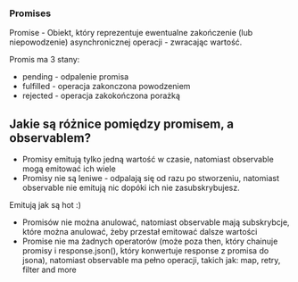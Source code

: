 ### Promises

Promise - Obiekt, który reprezentuje ewentualne zakończenie (lub niepowodzenie) asynchronicznej operacji - zwracając wartość.

Promis ma 3 stany:
- pending - odpalenie promisa
- fulfilled - operacja zakonczona powodzeniem
- rejected - operacja zakokończona porażką 


## Jakie są różnice pomiędzy promisem, a observablem?
- Promisy emitują tylko jedną wartość w czasie, natomiast observable mogą emitować ich wiele
- Promisy nie są leniwe - odpalają się od razu po stworzeniu, natomiast observable nie emitują nic dopóki ich nie zasubskrybujesz.

Emitują jak są hot :) 

- Promisów nie można anulować, natomiast observable mają subskrybcje, które można anulować, żeby przestał emitować dalsze wartości
- Promise nie ma żadnych operatorów (może poza then, który chainuje promisy i  response.json(), który konwertuje response z promisa do jsona), natomiast 
observable ma pełno operacji, takich jak: map, retry, filter and more
